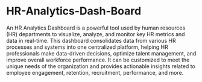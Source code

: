 # HR-Analytics-Dash-Board
An HR Analytics Dashboard is a powerful tool used by human resources (HR) departments to visualize, analyze, and monitor key HR metrics and data in real-time. This dashboard consolidates data from various HR processes and systems into one centralized platform, helping HR professionals make data-driven decisions, optimize talent management, and improve overall workforce performance. It can be customized to meet the unique needs of the organization and provides actionable insights related to employee engagement, retention, recruitment, performance, and more.
